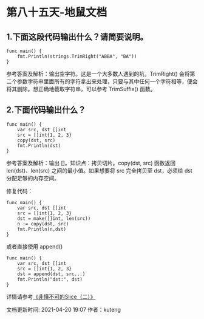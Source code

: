 # 第八十五天-地鼠文档

## 1.下面这段代码输出什么？请简要说明。 <a id="6t7tl5"></a>

```text
func main() {
    fmt.Println(strings.TrimRight("ABBA", "BA"))
}
```

参考答案及解析：输出空字符。这是一个大多数人遇到的坑，TrimRight\(\) 会将第二个参数字符串里面所有的字符拿出来处理，只要与其中任何一个字符相等，便会将其删除。想正确地截取字符串，可以参考 TrimSuffix\(\) 函数。

## 2.下面代码输出什么？ <a id="6ciuc5"></a>

```text
func main() {
    var src, dst []int
    src = []int{1, 2, 3}
    copy(dst, src) 
    fmt.Println(dst)
}
```

参考答案及解析：输出 \[\]。知识点：拷贝切片。copy\(dst, src\) 函数返回 len\(dst\)、len\(src\) 之间的最小值。如果想要将 src 完全拷贝至 dst，必须给 dst 分配足够的内存空间。

修复代码：

```text
func main() {
    var src, dst []int
    src = []int{1, 2, 3}
    dst = make([]int, len(src))
    n := copy(dst, src)
    fmt.Println(n,dst)
}
```

或者直接使用 append\(\)

```text
func main() {
    var src, dst []int
    src = []int{1, 2, 3}
    dst = append(dst, src...)
    fmt.Println("dst:", dst)
}
```

详情请参考[《非懂不可的Slice（二）》](https://mp.weixin.qq.com/s/3qguB_V6mwPl-G2q-TjnfA)

文档更新时间: 2021-04-20 19:07   作者：kuteng

